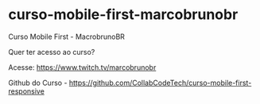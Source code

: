 # curso-mobile-first-marcobrunobr

Curso Mobile First - MacrobrunoBR

Quer ter acesso ao curso?

Acesse: https://www.twitch.tv/marcobrunobr

Github do Curso - https://github.com/CollabCodeTech/curso-mobile-first-responsive
